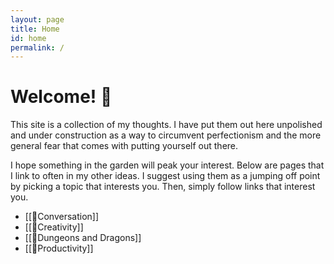 ```yaml
---
layout: page
title: Home
id: home
permalink: /
---
```

<html>  
<head>  
<link rel="icon" type="image/jpg" href="assets/herb.png"/>
</head>  
</html>

# Welcome! 🌱

This site is a collection of my thoughts.
I have put them out here unpolished and under construction as a way to circumvent perfectionism and the more general fear that comes with putting yourself out there.  

I hope something in the garden will peak your interest. 
Below are pages that I link to often in my other ideas. I suggest using them as a jumping off point by picking a topic that interests you. Then, simply follow links that interest you. 

- [[🌱Conversation]]
- [[🌳Creativity]]
- [[🌳Dungeons and Dragons]]
- [[🌳Productivity]]